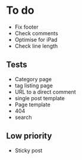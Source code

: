# To do 

* Fix footer
* Check comments
* Optimise for iPad
* Check line length


## Tests

* Category page
* tag listing page
* URL to a direct comment
* single post template
* Page template
* 404
* search

## Low priority

* 	Sticky post